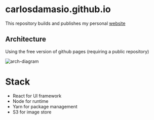 # carlosdamasio.github.io

This repository builds and publishes my personal [website](https://carlosdamasio.com/Home)

## Architecture

Using the free version of github pages (requiring a public repository)

![arch-diagram](https://carlosdamasio-github-io.s3.us-west-2.amazonaws.com/images/carlosdamasio-arch.svg)

# Stack

- React for UI framework
- Node for runtime
- Yarn for package management
- S3 for image store
